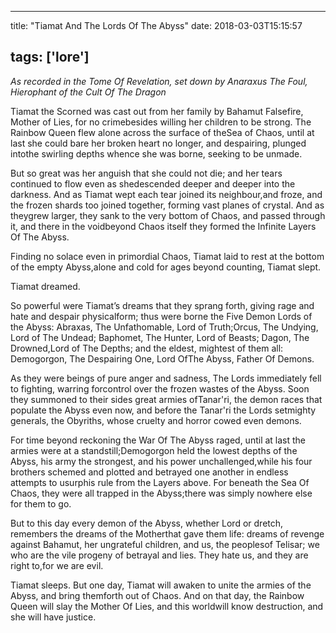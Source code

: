 
---
title: "Tiamat And The Lords Of The Abyss"
date: 2018-03-03T15:15:57

tags: ['lore']
---
<em>As recorded in the Tome Of Revelation, set down by Anaraxus The Foul, Hierophant of the Cult Of The Dragon</em>

Tiamat the Scorned was cast out from her family by Bahamut Falsefire, Mother of Lies, for no crimebesides willing her children to be strong. The Rainbow Queen flew alone across the surface of theSea of Chaos, until at last she could bare her broken heart no longer, and despairing, plunged intothe swirling depths whence she was borne, seeking to be unmade.

But so great was her anguish that she could not die; and her tears continued to flow even as shedescended deeper and deeper into the darkness. And as Tiamat wept each tear joined its neighbour,and froze, and the frozen shards too joined together, forming vast planes of crystal. And as theygrew larger, they sank to the very bottom of Chaos, and passed through it, and there in the voidbeyond Chaos itself they formed the Infinite Layers Of The Abyss.

Finding no solace even in primordial Chaos, Tiamat laid to rest at the bottom of the empty Abyss,alone and cold for ages beyond counting, Tiamat slept.

Tiamat dreamed.

So powerful were Tiamat’s dreams that they sprang forth, giving rage and hate and despair physicalform; thus were borne the Five Demon Lords of the Abyss: Abraxas, The Unfathomable, Lord of Truth;Orcus, The Undying, Lord of The Undead; Baphomet, The Hunter, Lord of Beasts; Dagon, The Drowned,Lord of The Depths; and the eldest, mightest of them all: Demogorgon, The Despairing One, Lord OfThe Abyss, Father Of Demons.

As they were beings of pure anger and sadness, The Lords immediately fell to fighting, warring forcontrol over the frozen wastes of the Abyss. Soon they summoned to their sides great armies ofTanar'ri, the demon races that populate the Abyss even now, and before the Tanar'ri the Lords setmighty generals, the Obyriths, whose cruelty and horror cowed even demons.

For time beyond reckoning the War Of The Abyss raged, until at last the armies were at a standstill;Demogorgon held the lowest depths of the Abyss, his army the strongest, and his power unchallenged,while his four brothers schemed and plotted and betrayed one another in endless attempts to usurphis rule from the Layers above. For beneath the Sea Of Chaos, they were all trapped in the Abyss;there was simply nowhere else for them to go.

But to this day every demon of the Abyss, whether Lord or dretch, remembers the dreams of the Motherthat gave them life: dreams of revenge against Bahamut, her ungrateful children, and us, the peoplesof Telisar; we who are the vile progeny of betrayal and lies. They hate us, and they are right to,for we are evil.

Tiamat sleeps. But one day, Tiamat will awaken to unite the armies of the Abyss, and bring themforth out of Chaos. And on that day, the Rainbow Queen will slay the Mother Of Lies, and this worldwill know destruction, and she will have justice.


